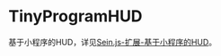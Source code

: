 # TinyProgramHUD

基于小程序的HUD，详见[Sein.js-扩展-基于小程序的HUD](http://seinjs.com/cn/extension/tinyprogram-extensions/tinyprogram-hud)。
